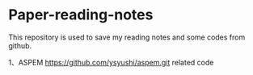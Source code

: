 # Paper-reading-notes
This repository is used to save my reading notes and some codes from github.

1、ASPEM
https://github.com/ysyushi/aspem.git related code
